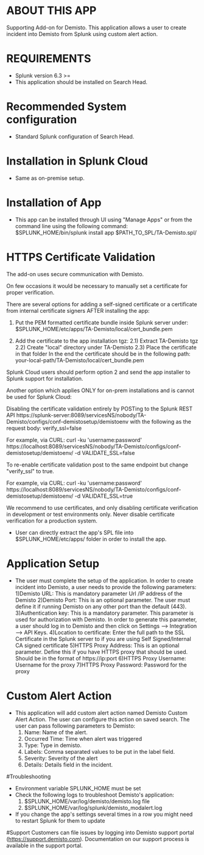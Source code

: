 
# ABOUT THIS APP

Supporting Add-on for Demisto. This application allows a user to create incident into Demisto from Splunk using custom alert action.


# REQUIREMENTS

* Splunk version 6.3 >=
* This application should be installed on Search Head.

# Recommended System configuration
* Standard Splunk configuration of Search Head.

# Installation in Splunk Cloud
* Same as on-premise setup.

# Installation of App

* This app can be installed through UI using "Manage Apps" or from the command line using the following command:
$SPLUNK_HOME/bin/splunk install app $PATH_TO_SPL/TA-Demisto.spl/

# HTTPS Certificate Validation

The add-on uses secure communication with Demisto.

On few occasions it would be necessary to manually set a certificate for proper verification.

There are several options for adding a self-signed certificate or a certificate from internal certificate signers AFTER
installing the app:

1) Put the PEM formatted certificate bundle inside Splunk server under:
$SPLUNK_HOME/etc/apps/TA-Demisto/local/cert_bundle.pem

2) Add the certificate to the app installation tgz:
    2.1) Extract TA-Demisto tgz
    2.2) Create "local" directory under TA-Demisto
    2.3) Place the certificate in that folder
    In the end the certificate should be in the following path:
    your-local-path/TA-Demisto/local/cert_bundle.pem

Splunk Cloud users should perform option 2 and send the app installer to Splunk support for installation.

Another option which applies ONLY for on-prem installations and is cannot be used for Splunk Cloud:

Disabling the certificate validation entirely by POSTing to the Splunk REST API
https://splunk-server:8089/servicesNS/nobody/TA-Demisto/configs/conf-demistosetup/demistoenv
with the following as the request body:
verify_ssl=false

For example, via CURL:
curl -ku 'username:password' https://localhost:8089/servicesNS/nobody/TA-Demisto/configs/conf-demistosetup/demistoenv/ -d VALIDATE_SSL=false

To re-enable certificate validation post to the same endpoint but change "verify_ssl" to true.

For example, via CURL:
curl -ku 'username:password' https://localhost:8089/servicesNS/nobody/TA-Demisto/configs/conf-demistosetup/demistoenv/ -d VALIDATE_SSL=true

We recommend to use certificates, and only disabling certificate verification in development
or test environments only. Never disable certificate verification for a production system.

* User can directly extract the app's SPL file into $SPLUNK_HOME/etc/apps/ folder in order to install the app.

# Application Setup
* The user must complete the setup of the application. In order to create incident into Demisto, a user needs to provide the following parameters:
    1)Demisto URL: This is mandatory parameter Url /IP address of the Demisto
    2)Demisto Port: This is an optional parameter. The user must define it if running Demisto on any other port than the default (443).
    3)Authentication key: This is a mandatory parameter. This parameter is used for authorization with Demisto. In order to generate this parameter,
      a user should log in to Demisto and then click on Settings --> Integration --> API Keys.
    4)Location to certificate: Enter the full path to the SSL Certificate in the Splunk server to if you are using Self Signed/Internal CA signed certificate
    5)HTTPS Proxy Address: This is an optional parameter. Define this if you have HTTPS proxy that should be used. Should be in the format of https://ip:port
    6)HTTPS Proxy Username: Username for the proxy
    7)HTTPS Proxy Password: Password for the proxy

# Custom Alert Action
* This application will add custom alert action named Demisto Custom Alert Action. The user can configure this action on saved search. The user can pass following parameters to Demisto:
    1) Name: Name of the alert.
    2) Occurred Time: Time when alert was triggered
    3) Type: Type in demisto.
    4) Labels: Comma separated values to be put in the label field.
    5) Severity: Severity of the alert
    6) Details: Details field in the incident.

#Troubleshooting
* Environment variable SPLUNK_HOME must be set
* Check the following logs to troubleshoot Demisto's application:
    1) $SPLUNK_HOME/var/log/demisto/demisto.log file
    2) $SPLUNK_HOME/var/log/splunk/demisto_modalert.log
* If you change the app's settings several times in a row you might need to restart Splunk for them to update

#Support
Customers can file issues by logging into Demisto support portal (https://support.demisto.com).
Documentation on our support process is available in the support portal. 
